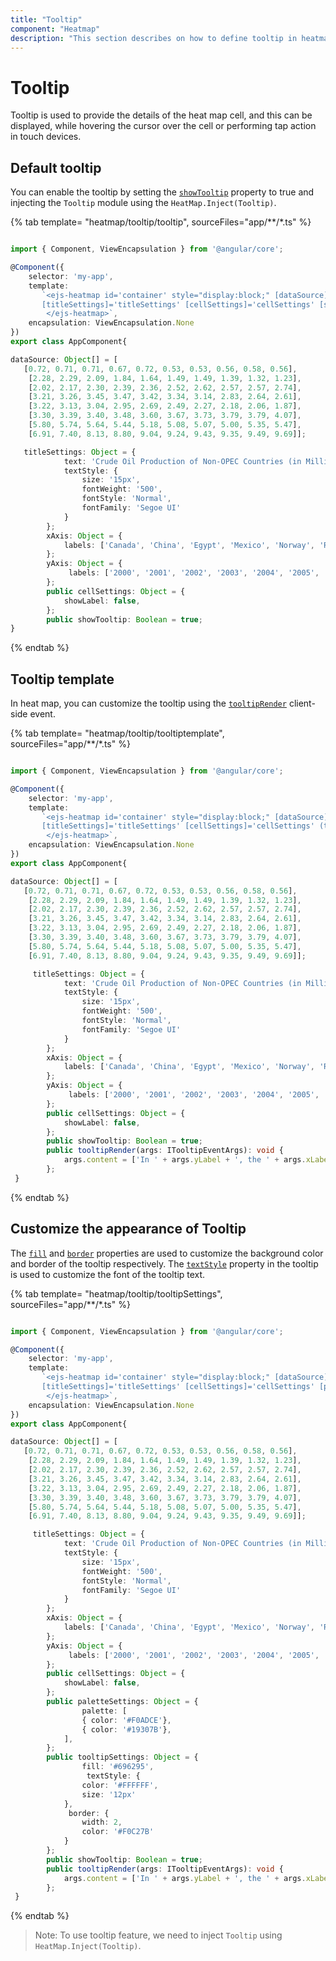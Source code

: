 ```yaml
---
title: "Tooltip"
component: "Heatmap"
description: "This section describes on how to define tooltip in heatmap and the customization options available for the tooltip"
---
```


# Tooltip

Tooltip is used to provide the details of the heat map cell, and this can be displayed, while hovering the cursor over the cell or performing tap action in touch devices.

## Default tooltip

You can enable the tooltip by setting the [`showTooltip`](../api/heatmap/#showtooltip) property to true and injecting the `Tooltip` module using the `HeatMap.Inject(Tooltip)`.

{% tab template= "heatmap/tooltip/tooltip", sourceFiles="app/**/*.ts" %}

```typescript

import { Component, ViewEncapsulation } from '@angular/core';

@Component({
    selector: 'my-app',
    template:
       `<ejs-heatmap id='container' style="display:block;" [dataSource]='dataSource' [xAxis]='xAxis'  [yAxis]='yAxis'
       [titleSettings]='titleSettings' [cellSettings]='cellSettings' [showTooltip]='showTooltip'>
        </ejs-heatmap>`,
    encapsulation: ViewEncapsulation.None
})
export class AppComponent{

dataSource: Object[] = [
   [0.72, 0.71, 0.71, 0.67, 0.72, 0.53, 0.53, 0.56, 0.58, 0.56],
    [2.28, 2.29, 2.09, 1.84, 1.64, 1.49, 1.49, 1.39, 1.32, 1.23],
    [2.02, 2.17, 2.30, 2.39, 2.36, 2.52, 2.62, 2.57, 2.57, 2.74],
    [3.21, 3.26, 3.45, 3.47, 3.42, 3.34, 3.14, 2.83, 2.64, 2.61],
    [3.22, 3.13, 3.04, 2.95, 2.69, 2.49, 2.27, 2.18, 2.06, 1.87],
    [3.30, 3.39, 3.40, 3.48, 3.60, 3.67, 3.73, 3.79, 3.79, 4.07],
    [5.80, 5.74, 5.64, 5.44, 5.18, 5.08, 5.07, 5.00, 5.35, 5.47],
    [6.91, 7.40, 8.13, 8.80, 9.04, 9.24, 9.43, 9.35, 9.49, 9.69]];

   titleSettings: Object = {
            text: 'Crude Oil Production of Non-OPEC Countries (in Million barrels per day)',
            textStyle: {
                size: '15px',
                fontWeight: '500',
                fontStyle: 'Normal',
                fontFamily: 'Segoe UI'
            }
        };
        xAxis: Object = {
            labels: ['Canada', 'China', 'Egypt', 'Mexico', 'Norway', 'Russia', 'UK', 'USA']
        };
        yAxis: Object = {
             labels: ['2000', '2001', '2002', '2003', '2004', '2005', '2006', '2007', '2008', '2009', '2010'],
        };
        public cellSettings: Object = {
            showLabel: false,
        };
        public showTooltip: Boolean = true;
}

```

{% endtab %}

## Tooltip template

In heat map, you can customize the tooltip using the [`tooltipRender`](../api/heatmap/#tooltiprender) client-side event.

{% tab template= "heatmap/tooltip/tooltiptemplate", sourceFiles="app/**/*.ts" %}

```typescript

import { Component, ViewEncapsulation } from '@angular/core';

@Component({
    selector: 'my-app',
    template:
       `<ejs-heatmap id='container' style="display:block;" [dataSource]='dataSource' [xAxis]='xAxis'  [yAxis]='yAxis'
       [titleSettings]='titleSettings' [cellSettings]='cellSettings' (tooltipRender)='tooltipRender($event)'>
        </ejs-heatmap>`,
    encapsulation: ViewEncapsulation.None
})
export class AppComponent{

dataSource: Object[] = [
   [0.72, 0.71, 0.71, 0.67, 0.72, 0.53, 0.53, 0.56, 0.58, 0.56],
    [2.28, 2.29, 2.09, 1.84, 1.64, 1.49, 1.49, 1.39, 1.32, 1.23],
    [2.02, 2.17, 2.30, 2.39, 2.36, 2.52, 2.62, 2.57, 2.57, 2.74],
    [3.21, 3.26, 3.45, 3.47, 3.42, 3.34, 3.14, 2.83, 2.64, 2.61],
    [3.22, 3.13, 3.04, 2.95, 2.69, 2.49, 2.27, 2.18, 2.06, 1.87],
    [3.30, 3.39, 3.40, 3.48, 3.60, 3.67, 3.73, 3.79, 3.79, 4.07],
    [5.80, 5.74, 5.64, 5.44, 5.18, 5.08, 5.07, 5.00, 5.35, 5.47],
    [6.91, 7.40, 8.13, 8.80, 9.04, 9.24, 9.43, 9.35, 9.49, 9.69]];

     titleSettings: Object = {
            text: 'Crude Oil Production of Non-OPEC Countries (in Million barrels per day)',
            textStyle: {
                size: '15px',
                fontWeight: '500',
                fontStyle: 'Normal',
                fontFamily: 'Segoe UI'
            }
        };
        xAxis: Object = {
            labels: ['Canada', 'China', 'Egypt', 'Mexico', 'Norway', 'Russia', 'UK', 'USA']
        };
        yAxis: Object = {
             labels: ['2000', '2001', '2002', '2003', '2004', '2005', '2006', '2007', '2008', '2009', '2010'],
        };
        public cellSettings: Object = {
            showLabel: false,
        };
        public showTooltip: Boolean = true;
        public tooltipRender(args: ITooltipEventArgs): void {
            args.content = ['In ' + args.yLabel + ', the ' + args.xLabel + ' produced ' + args.value + ' million barrels per day'];
        };
 }

```

{% endtab %}

## Customize the appearance of Tooltip

The  [`fill`](../api/heatmap/tooltipSettings/#fill) and [`border`](../api/heatmap/tooltipSettings/#border) properties are used to customize the background color and border of the tooltip respectively. The [`textStyle`](../api/heatmap/tooltipSettings/#textStyle) property in the tooltip is used to customize the font of the tooltip text.

{% tab template= "heatmap/tooltip/tooltipSettings", sourceFiles="app/**/*.ts" %}

```typescript

import { Component, ViewEncapsulation } from '@angular/core';

@Component({
    selector: 'my-app',
    template:
       `<ejs-heatmap id='container' style="display:block;" [dataSource]='dataSource' [xAxis]='xAxis'  [yAxis]='yAxis'
       [titleSettings]='titleSettings' [cellSettings]='cellSettings' [paletteSettings]='paletteSettings'  [tooltipSettings]='tooltipSettings' (tooltipRender)='tooltipRender($event)'>
        </ejs-heatmap>`,
    encapsulation: ViewEncapsulation.None
})
export class AppComponent{

dataSource: Object[] = [
   [0.72, 0.71, 0.71, 0.67, 0.72, 0.53, 0.53, 0.56, 0.58, 0.56],
    [2.28, 2.29, 2.09, 1.84, 1.64, 1.49, 1.49, 1.39, 1.32, 1.23],
    [2.02, 2.17, 2.30, 2.39, 2.36, 2.52, 2.62, 2.57, 2.57, 2.74],
    [3.21, 3.26, 3.45, 3.47, 3.42, 3.34, 3.14, 2.83, 2.64, 2.61],
    [3.22, 3.13, 3.04, 2.95, 2.69, 2.49, 2.27, 2.18, 2.06, 1.87],
    [3.30, 3.39, 3.40, 3.48, 3.60, 3.67, 3.73, 3.79, 3.79, 4.07],
    [5.80, 5.74, 5.64, 5.44, 5.18, 5.08, 5.07, 5.00, 5.35, 5.47],
    [6.91, 7.40, 8.13, 8.80, 9.04, 9.24, 9.43, 9.35, 9.49, 9.69]];

     titleSettings: Object = {
            text: 'Crude Oil Production of Non-OPEC Countries (in Million barrels per day)',
            textStyle: {
                size: '15px',
                fontWeight: '500',
                fontStyle: 'Normal',
                fontFamily: 'Segoe UI'
            }
        };
        xAxis: Object = {
            labels: ['Canada', 'China', 'Egypt', 'Mexico', 'Norway', 'Russia', 'UK', 'USA']
        };
        yAxis: Object = {
             labels: ['2000', '2001', '2002', '2003', '2004', '2005', '2006', '2007', '2008', '2009', '2010'],
        };
        public cellSettings: Object = {
            showLabel: false,
        };
        public paletteSettings: Object = {
                palette: [
                { color: '#F0ADCE'},
                { color: '#19307B'},
            ],
        };
        public tooltipSettings: Object = {
                fill: '#696295',
                 textStyle: {
                color: '#FFFFFF',
                size: '12px'
            },
             border: {
                width: 2,
                color: '#F0C27B'
            }
        };
        public showTooltip: Boolean = true;
        public tooltipRender(args: ITooltipEventArgs): void {
            args.content = ['In ' + args.yLabel + ', the ' + args.xLabel + ' produced ' + args.value + ' million barrels per day'];
        };
 }

```

{% endtab %}

>Note: To use tooltip feature, we need to inject `Tooltip` using `HeatMap.Inject(Tooltip)`.
